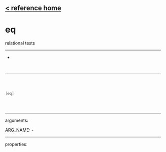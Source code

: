 [< reference home](ceammc_lib.html)
---

# eq


relational tests

---

-
<br>


---


```



[eq]


            
```

---
arguments:

ARG_NAME: -<br>

---
properties:


